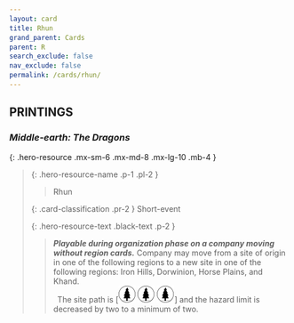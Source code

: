 ```yaml
---
layout: card
title: Rhun
grand_parent: Cards
parent: R
search_exclude: false
nav_exclude: false
permalink: /cards/rhun/
---
```


## PRINTINGS


### _Middle-earth: The Dragons_

{: .hero-resource .mx-sm-6 .mx-md-8 .mx-lg-10 .mb-4 }
> {: .hero-resource-name .p-1 .pl-2 }
> > <div class="card-mp"></div>
> > <div class="card-name">Rhun</div>
>
> {: .card-classification .pr-2 }
> Short-event
>
> {: .hero-resource-text .black-text .p-2 }
> > ***Playable during organization phase on a company moving without region cards.*** Company may move from a site of origin in one of the following regions to a new site in one of the following regions: Iron Hills, Dorwinion, Horse Plains, and Khand. <br>&ensp;The site path is \[![](/assets/images/wilderness.svg) ![](/assets/images/wilderness.svg) ![](/assets/images/wilderness.svg)] and the hazard limit is decreased by two to a minimum of two. 
> 

